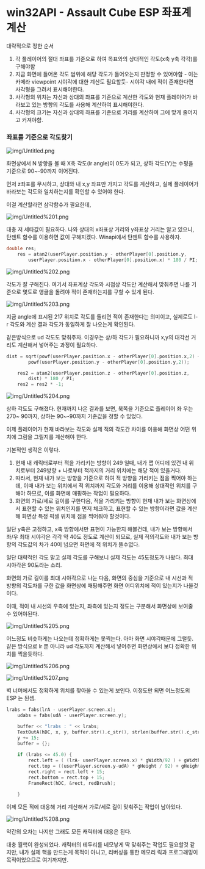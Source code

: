# win32API - Assault Cube ESP 좌표계 계산

대략적으로 정한 순서 

1. 각 플레이어의 절대 좌표를 기준으로 하여 목표와의 상대적인 각도(x축 y축 각각)를 구해야함
2. 지금 화면에 들어온 각도 범위에 해당 각도가 들어오는지 판정할 수 있어야함 - 이는 카메라 viewpoint 시야각에 대한 계산도 필요할듯- 시야각 내에 적이 존재한다면 사각형을 그려서 표시해야한다. 
3. 사각형의 위치는 자신과 상대의 좌표를 기준으로 계산한 각도와 현재 플레이어가 바라보고 있는 방향의 각도를 사용해 계산하여 표시해야한다. 
4. 사각형의 크기는 자신과 상대의 좌표를 기준으로 거리를 계산하여 그에 맞게 줄어지고 커져야함. 

### 좌표를 기준으로 각도찾기

![img/Untitled.png](img/Untitled.png)

화면상에서 N 방향을 볼 때 X축 각도(lr angle)이 0도가 되고,  상하 각도(Y)는 수평을 기준으로 90~-90까지 이어진다. 

먼저 z좌표를 무시하고, 상대와 내 x,y 좌표만 가지고 각도를 계산하고, 실제 플레이어가 바라보는 각도와 일치하는지를 확인할 수 있어야 한다. 

이걸 계산할라면 삼각함수가 필요한데, 

![img/Untitled%201.png](img/Untitled%201.png)

대충 저 세타값이 필요하다.  나와 상대의 x좌표상 거리와 y좌표상 거리는 알고 있으니, 탄젠트 함수를 이용하면 값이 구해지겠다. Winapi에서 탄젠트 함수를 사용하자. 

```cpp
double res;
	res = atan2(userPlayer.position.y - otherPlayer[0].position.y,
		userPlayer.position.x - otherPlayer[0].position.x) * 180 / PI;
```

![img/Untitled%202.png](img/Untitled%202.png)

각도가 잘 구해진다. 여기서 좌표계상 각도와 시점상 각도만 계산해서 맞춰주면 나를 기준으로 몇도로 앵글을 돌려야 적이 존재하는지를 구할 수 있게 된다. 

![img/Untitled%203.png](img/Untitled%203.png)

지금 angle에 표시된 217 위치로 각도를 돌리면 적이 존재한다는 의미이고, 실제로도 l-r 각도와 계산 결과 각도가 동일하게 잘 나오는게 확인된다.

같은방식으로 ud 각도도 맞춰주자. 이경우는 상/하 각도가 필요하니까 x,y의 대각선 거리도 계산해서 넣어주는 과정이 필요하다. 

```cpp
dist = sqrt(powf(userPlayer.position.x - otherPlayer[0].position.x,2) +
		powf(userPlayer.position.y - otherPlayer[0].position.y,2));

	res2 = atan2(userPlayer.position.z - otherPlayer[0].position.z,
		dist) * 180 / PI;
	res2 = res2 * -1;
```

![img/Untitled%204.png](img/Untitled%204.png)

상하 각도도 구해졌다.  현재까지 나온 결과를 보면, 북쪽을 기준으로 플레이어 좌 우는 270~ 90까지, 상하는 90~-90까지 기준값을 정할 수 있었다. 

이제 플레이어가 현재 바라보는 각도와 실제 적의 각도간 차이를 이용해 화면상 어떤 위치에 그림을 그릴지를 계산해야 한다. 

기본적인 생각은 이렇다. 

1. 현재 내 캐릭터로부터 적을 가리키는 방향이 249 일때, 내가 맵 어디에 있건 내 위치로부터 249방향 + 나로부터 적까지의 거리 위치에는 해당 적이 있을거다.  
2. 따라서, 현재 내가 보는 방향을 기준으로 하여 적 방향을 가리키는 점을 찍어야 하는데, 이때 내가 보는 위치에서 적 위치까지 각도와 거리를 이용해 상대적인 위치를 구해야 하므로, 이를 화면에 매핑하는 작업이 필요하다. 
3. 화면의 가로/세로 길이를 구한다음, 적을 가리키는 방향이 현재 내가 보는 화면상에서 표현할 수 있는 위치인지를 먼저 체크하고, 표현할 수 있는 방향이라면 값을 계산해 화면상 특정 픽셀 위치에 점을 찍어줘야 할것이다. 

일단 y축은 고정하고, x축 방향에서만 표현이 가능한지 해볼건데, 내가 보는 방향에서 좌/우 최대 시야각은 각각 약 40도 정도로 계산이 되므로, 실제 적의각도와 내가 보는 방향의 각도값의 차가 40이 넘으면 화면에 적 위치가 뜰수없다. 

일단 대략적인 각도 말고 실제 각도를 구해보니 실제 각도는 45도정도가 나왔다. 최대 시야각은 90도라는 소리. 

화면의 가로 길이를 최대 시야각으로 나눈 다음, 화면의 중심을 기준으로 내 시선과 적 방향의 각도차를 구한 값을 화면상에 매핑해주면  화면 어디위치에 적이 있는지가 나올것이다. 

이때, 적이 내 시선의 우측에 있는지, 좌측에 있는지 정도는 구분해서 화면상에 보여줄 수 있어야된다. 

![img/Untitled%205.png](img/Untitled%205.png)

어느정도 비슷하게는 나오는데 정확하게는 못찍는다. 아마 화면 시야각때문에 그럴듯.  같은 방식으로 lr 뿐 아니라 ud 각도까지 계산해서 넣어주면 화면상에서 보다 정확한 위치를 찍을듯하다. 

![img/Untitled%206.png](img/Untitled%206.png)

![img/Untitled%207.png](img/Untitled%207.png)

벽 너머에서도 정확하게 위치를 찾아올 수 있는게 보인다.  이정도만 되면 어느정도의 ESP 는 된셈. 

```cpp
lrabs = fabs(lrA - userPlayer.screen.x);
	udabs = fabs(udA - userPlayer.screen.y);

	buffer << "lrabs : " << lrabs;
	TextOutA(hDC, x, y, buffer.str().c_str(), strlen(buffer.str().c_str()));
	y += 15;
	buffer = {};
	
	if (lrabs <= 45.0) {
		rect.left = ( (lrA- userPlayer.screen.x) * gWidth/92 ) + gWidth/2;
		rect.top = ((userPlayer.screen.y-udA) * gHeight / 92) + gHeight / 2;
		rect.right = rect.left + 15;
		rect.bottom = rect.top + 15;
		FrameRect(hDC, &rect, redBrush);
		
	}
```

이제 모든 적에 대응해 거리 계산해서 가로/세로 길이 맞춰주는 작업이 남아있다. 

![img/Untitled%208.png](img/Untitled%208.png)

약간의 오차는 나지만 그래도 모든 캐릭터에 대응은 된다. 

대충 월핵이 완성되었다. 캐릭터의 테두리를 네모낳게 딱 맞춰주는 작업도 필요할것 같지만, 내가 실제 핵을 만드는게 목적이 아니고, 리버싱을 통한 메모리 릭과 프로그래밍이 목적이었으므로 여기까지만.